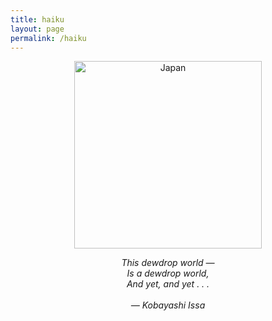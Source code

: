 ```yaml
---
title: haiku
layout: page
permalink: /haiku
---
```

<html lang="en">
<p align="center">
  <img src="https://arthurberberyan.github.io/assets/haikutrees.jpg" alt="Japan" width="300">
</p>

<p align="center">
<em>  This dewdrop world —<br>
  Is a dewdrop world,<br>
  And yet, and yet . . .<br><br>
  — Kobayashi Issa </em>
</p>
